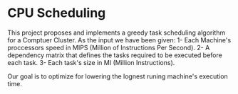 # CPU Scheduling
This project proposes and implements a greedy task scheduling algorithm for a Comptuer Cluster. As the input we have been given:
1- Each Machine's proccessors speed in MIPS (Million of Instructions Per Second). 
2- A dependency matrix that defines the tasks required to be executed before each task. 
3- Each task's size in MI (Million Instructions). 

Our goal is to optimize for lowering the lognest runing machine's execution time.
